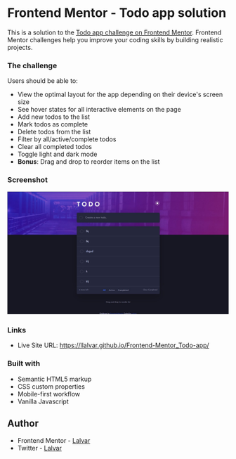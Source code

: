 # Frontend Mentor - Todo app solution

This is a solution to the [Todo app challenge on Frontend Mentor](https://www.frontendmentor.io/challenges/todo-app-Su1_KokOW). Frontend Mentor challenges help you improve your coding skills by building realistic projects.

### The challenge

Users should be able to:

- View the optimal layout for the app depending on their device's screen size
- See hover states for all interactive elements on the page
- Add new todos to the list
- Mark todos as complete
- Delete todos from the list
- Filter by all/active/complete todos
- Clear all completed todos
- Toggle light and dark mode
- **Bonus**: Drag and drop to reorder items on the list

### Screenshot

![](./screenshot.jpg)

### Links
- Live Site URL: https://llalvar.github.io/Frontend-Mentor_Todo-app/

### Built with

- Semantic HTML5 markup
- CSS custom properties
- Mobile-first workflow
- Vanilla Javascript

## Author

- Frontend Mentor - [Lalvar](https://www.frontendmentor.io/profile/lLalvar)
- Twitter - [Lalvar](https://twitter.com/ILalvar)

